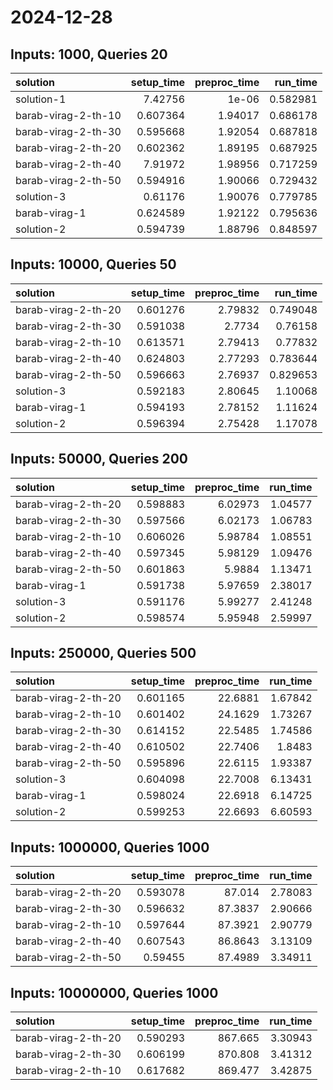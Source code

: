 # 2024-12-28

## Inputs: 1000, Queries 20

| solution            |   setup_time |   preproc_time |   run_time |
|:--------------------|-------------:|---------------:|-----------:|
| solution-1          |     7.42756  |        1e-06   |   0.582981 |
| barab-virag-2-th-10 |     0.607364 |        1.94017 |   0.686178 |
| barab-virag-2-th-30 |     0.595668 |        1.92054 |   0.687818 |
| barab-virag-2-th-20 |     0.602362 |        1.89195 |   0.687925 |
| barab-virag-2-th-40 |     7.91972  |        1.98956 |   0.717259 |
| barab-virag-2-th-50 |     0.594916 |        1.90066 |   0.729432 |
| solution-3          |     0.61176  |        1.90076 |   0.779785 |
| barab-virag-1       |     0.624589 |        1.92122 |   0.795636 |
| solution-2          |     0.594739 |        1.88796 |   0.848597 |

## Inputs: 10000, Queries 50

| solution            |   setup_time |   preproc_time |   run_time |
|:--------------------|-------------:|---------------:|-----------:|
| barab-virag-2-th-20 |     0.601276 |        2.79832 |   0.749048 |
| barab-virag-2-th-30 |     0.591038 |        2.7734  |   0.76158  |
| barab-virag-2-th-10 |     0.613571 |        2.79413 |   0.77832  |
| barab-virag-2-th-40 |     0.624803 |        2.77293 |   0.783644 |
| barab-virag-2-th-50 |     0.596663 |        2.76937 |   0.829653 |
| solution-3          |     0.592183 |        2.80645 |   1.10068  |
| barab-virag-1       |     0.594193 |        2.78152 |   1.11624  |
| solution-2          |     0.596394 |        2.75428 |   1.17078  |

## Inputs: 50000, Queries 200

| solution            |   setup_time |   preproc_time |   run_time |
|:--------------------|-------------:|---------------:|-----------:|
| barab-virag-2-th-20 |     0.598883 |        6.02973 |    1.04577 |
| barab-virag-2-th-30 |     0.597566 |        6.02173 |    1.06783 |
| barab-virag-2-th-10 |     0.606026 |        5.98784 |    1.08551 |
| barab-virag-2-th-40 |     0.597345 |        5.98129 |    1.09476 |
| barab-virag-2-th-50 |     0.601863 |        5.9884  |    1.13471 |
| barab-virag-1       |     0.591738 |        5.97659 |    2.38017 |
| solution-3          |     0.591176 |        5.99277 |    2.41248 |
| solution-2          |     0.598574 |        5.95948 |    2.59997 |

## Inputs: 250000, Queries 500

| solution            |   setup_time |   preproc_time |   run_time |
|:--------------------|-------------:|---------------:|-----------:|
| barab-virag-2-th-20 |     0.601165 |        22.6881 |    1.67842 |
| barab-virag-2-th-10 |     0.601402 |        24.1629 |    1.73267 |
| barab-virag-2-th-30 |     0.614152 |        22.5485 |    1.74586 |
| barab-virag-2-th-40 |     0.610502 |        22.7406 |    1.8483  |
| barab-virag-2-th-50 |     0.595896 |        22.6115 |    1.93387 |
| solution-3          |     0.604098 |        22.7008 |    6.13431 |
| barab-virag-1       |     0.598024 |        22.6918 |    6.14725 |
| solution-2          |     0.599253 |        22.6693 |    6.60593 |

## Inputs: 1000000, Queries 1000

| solution            |   setup_time |   preproc_time |   run_time |
|:--------------------|-------------:|---------------:|-----------:|
| barab-virag-2-th-20 |     0.593078 |        87.014  |    2.78083 |
| barab-virag-2-th-30 |     0.596632 |        87.3837 |    2.90666 |
| barab-virag-2-th-10 |     0.597644 |        87.3921 |    2.90779 |
| barab-virag-2-th-40 |     0.607543 |        86.8643 |    3.13109 |
| barab-virag-2-th-50 |     0.59455  |        87.4989 |    3.34911 |

## Inputs: 10000000, Queries 1000

| solution            |   setup_time |   preproc_time |   run_time |
|:--------------------|-------------:|---------------:|-----------:|
| barab-virag-2-th-20 |     0.590293 |        867.665 |    3.30943 |
| barab-virag-2-th-30 |     0.606199 |        870.808 |    3.41312 |
| barab-virag-2-th-10 |     0.617682 |        869.477 |    3.42875 |
